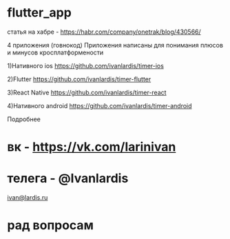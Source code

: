 # flutter_app
 статья на хабре - https://habr.com/company/onetrak/blog/430566/

4 приложения (говнокод) Приложения написаны для понимания
плюсов и минусов кросплатформености 

1)Нативного ios https://github.com/ivanlardis/timer-ios

2)Flutter https://github.com/ivanlardis/timer-flutter

3)React Native https://github.com/ivanlardis/timer-react

4)Нативного android https://github.com/ivanlardis/timer-android

 
Подробнее
# вк - https://vk.com/larinivan

# телега - @Ivanlardis

ivan@lardis.ru

# рад вопросам

